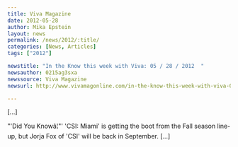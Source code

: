 ```yaml
---
title: Viva Magazine
date: 2012-05-28
author: Mika Epstein
layout: news
permalink: /news/2012/:title/
categories: [News, Articles]
tags: ["2012"]

newstitle: "In the Know this week with Viva: 05 / 28 / 2012  "
newsauthor: 0215ag3sxa  
newssource: Viva Magazine  
newsurl: http://www.vivamagonline.com/in-the-know-this-week-with-viva-05-28-2012/  

---
```


[...]

"'Did You Knowâ¦"' 'CSI: Miami' is getting the boot from the Fall season line-up, but Jorja Fox of 'CSI' will be back in September. [...]  
